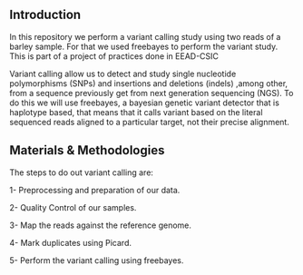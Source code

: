 ## Introduction

In this repository we perform a variant calling study using two reads of a barley sample. For that we used freebayes to perform the variant study. 
This is part of a project of practices done in EEAD-CSIC 

Variant calling allow us to detect and study single nucleotide polymorphisms (SNPs) and insertions and deletions (indels) ,among other, from a sequence previously get from next generation sequencing (NGS). To do this we will use freebayes, a bayesian genetic variant detector that is haplotype based, that means that it calls variant based on the literal sequenced reads aligned to a particular target, not their precise alignment.

## Materials & Methodologies

The steps to do out variant calling are:

  1- Preprocessing and preparation of our data.

  2- Quality Control of our samples.

  3- Map the reads against the reference genome.
  
  4- Mark duplicates using Picard.

  5- Perform the variant calling using freebayes. 


